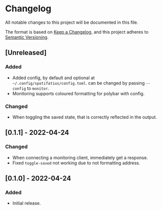 # Changelog
All notable changes to this project will be documented in this file.

The format is based on [Keep a Changelog](https://keepachangelog.com/en/1.0.0/),
and this project adheres to [Semantic Versioning](https://semver.org/spec/v2.0.0.html).

## [Unreleased]
### Added
- Added config, by default and optional at `~/.config/spotifatius/config.toml`. can be changed by passing `--config` to `monitor`.
- Monitoring supports coloured formatting for polybar with config.

### Changed
- When toggling the saved state, that is correctly reflected in the output.

## [0.1.1] - 2022-04-24
### Changed
- When connecting a monitoring client, immediately get a response.
- Fixed `toggle-saved` not working due to not formatting address.

## [0.1.0] - 2022-04-24
### Added
- Initial release.
